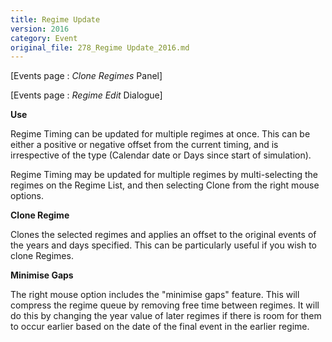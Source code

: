 ```yaml
---
title: Regime Update
version: 2016
category: Event
original_file: 278_Regime Update_2016.md
---
```


[Events page : *Clone Regimes* Panel]

[Events page : *Regime Edit* Dialogue]

**Use**

Regime Timing can be updated for multiple regimes at once. This can be
either a positive or negative offset from the current timing, and is
irrespective of the type (Calendar date or Days since start of
simulation).

Regime Timing may be updated for multiple regimes by multi-selecting the
regimes on the Regime List, and then selecting Clone from the right
mouse options.

**Clone Regime**

Clones the selected regimes and applies an offset to the original events
of the years and days specified. This can be particularly useful if you
wish to clone Regimes.

**Minimise Gaps**

The right mouse option includes the "minimise gaps" feature. This will
compress the regime queue by removing free time between regimes. It will
do this by changing the year value of later regimes if there is room for
them to occur earlier based on the date of the final event in the
earlier regime.